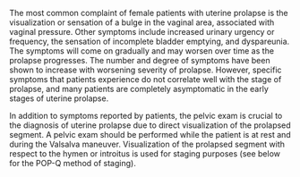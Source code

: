 The most common complaint of female patients with uterine prolapse is the visualization or sensation of a bulge in the vaginal area, associated with vaginal pressure. Other symptoms include increased urinary urgency or frequency, the sensation of incomplete bladder emptying, and dyspareunia. The symptoms will come on gradually and may worsen over time as the prolapse progresses. The number and degree of symptoms have been shown to increase with worsening severity of prolapse. However, specific symptoms that patients experience do not correlate well with the stage of prolapse, and many patients are completely asymptomatic in the early stages of uterine prolapse.

In addition to symptoms reported by patients, the pelvic exam is crucial to the diagnosis of uterine prolapse due to direct visualization of the prolapsed segment. A pelvic exam should be performed while the patient is at rest and during the Valsalva maneuver. Visualization of the prolapsed segment with respect to the hymen or introitus is used for staging purposes (see below for the POP-Q method of staging).